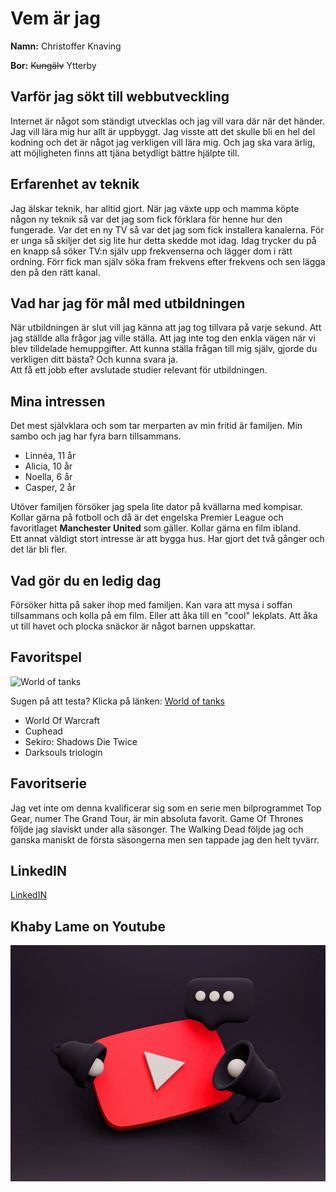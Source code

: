# Vem är jag

**Namn:** Christoffer Knaving

**Bor:** ~~Kungälv~~ Ytterby

## Varför jag sökt till webbutveckling

 Internet är något som ständigt utvecklas och jag vill vara där när det händer. Jag vill lära mig hur allt är uppbyggt. Jag visste att det skulle bli en hel del kodning och det är något jag verkligen vill lära mig. Och jag ska vara ärlig, att möjligheten finns att tjäna betydligt bättre hjälpte till.

## Erfarenhet av teknik

Jag älskar teknik, har alltid gjort. När jag växte upp och mamma köpte någon ny teknik så var det jag som fick förklara för henne hur den fungerade. Var det en ny TV så var det jag som fick installera kanalerna. För er unga så skiljer det sig lite hur detta skedde mot idag. Idag trycker du på en knapp så söker TV:n själv upp frekvenserna och lägger dom i rätt ordning. Förr fick man själv söka fram frekvens efter frekvens och sen lägga den på den rätt kanal.  

## Vad har jag för mål med utbildningen

När utbildningen är slut vill jag känna att jag tog tillvara på varje sekund. Att jag ställde alla frågor jag ville ställa. Att jag inte tog den enkla vägen när vi blev tilldelade hemuppgifter. Att kunna ställa frågan till mig själv, gjorde du verkligen ditt bästa? Och kunna svara ja.  
Att få ett jobb efter avslutade studier relevant för utbildningen.

## Mina intressen

Det mest självklara och som tar merparten av min fritid är familjen. Min sambo och jag har fyra barn tillsammans.  
   - Linnéa, 11 år
   - Alicia, 10 år
   - Noella, 6 år
   - Casper, 2 år  

Utöver familjen försöker jag spela lite dator på kvällarna med kompisar. Kollar gärna på fotboll och då är det engelska Premier League och favoritlaget **Manchester United** som gäller. Kollar gärna en film ibland.  
Ett annat väldigt stort intresse är att bygga hus. Har gjort det två gånger och det lär bli fler.

## Vad gör du en ledig dag

Försöker hitta på saker ihop med familjen. Kan vara att mysa i soffan tillsammans och kolla på em film. Eller att åka till en "cool" lekplats. Att åka ut till havet och plocka snäckor är något barnen uppskattar.

## Favoritspel

![World of tanks](https://www.sapphirenation.net/-/media/sites/sapphirenation/articles/2017/10/wotx-logo.png "World of tanks") 

Sugen på att testa? Klicka på länken: [World of tanks][1]  

   - World Of Warcraft
   - Cuphead
   - Sekiro: Shadows Die Twice
   - Darksouls triologin
  
## Favoritserie

Jag vet inte om denna kvalificerar sig som en serie men bilprogrammet Top Gear, numer The Grand Tour, är min absoluta favorit. Game Of Thrones följde jag slaviskt under alla säsonger. The Walking Dead följde jag och ganska maniskt de första säsongerna men sen tappade jag den helt tyvärr.

## LinkedIN

[LinkedIN][2]

## Khaby Lame on Youtube

[![](img/Youtubelogo.webp)](http://www.youtube.com/watch?v=e23pW_0BPo0)






[1]: https://worldoftanks.eu/en/game/download/?pub_id=wot_ong_eu_se_g_s-b_acq_kw__world_of_tanks_www&xid_source=google&xid_medium=cpc&xid_network=g&xid_campaign_id=7688980283&xid_adgroup_id=81025106123&xid_ad_id=423202366283&xid_target_id=kwd-301331770735&xid_keyword=world+of+tanks+eu&xid_placement=&xid_device_type=c&xid_position=&xid_region=1012530&xid_position_type=_&xid_target=&xid_feeditemid=&xid_matchtype=e&xid_clickid=EAIaIQobChMIrK-X7a_C8gIVBEaRBR0QPQMvEAAYASAAEgL36_D_BwE&url=https://worldoftanks.eu/&gclid=EAIaIQobChMIrK-X7a_C8gIVBEaRBR0QPQMvEAAYASAAEgL36_D_BwE&sid=SIDu9m4TVeQNhIpUOUEYR72A1JhGD6Mh5AfoH_8RSdJ3JF5MzqbUyL3aChoiut3A0j-X9dRLpqQZws3Z5Sx5Isy8rmag_FUcvb3x303YsXL69rUgq31gkqFrc69uibnnI-Sw9LaWYs5O5g3L07BhiV6lVnnMp55loPW4JfO-z0cUKEVSQgQfo0&enctid=cdpa14vre2ek&lpsn=WOT+ONGOING+WW+Portal+Download+Game&foris=1&teclient=1628188627947578002 


[2]:https://www.linkedin.com/in/christoffer-knaving-77366a21a/